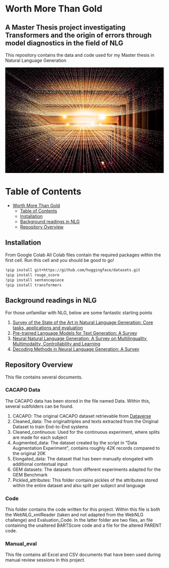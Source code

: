 # Worth More Than Gold
## A Master Thesis project investigating Transformers and the origin of errors through model diagnostics in the field of NLG
This repository contains the data and code used for my Master thesis in Natural Language Generation

![image](./Gold.jpg)

Table of Contents
=================

   * [Worth More Than Gold](#Worth-More-Than-Gold)
      * [Table of Contents](#table-of-contents)
      * [Installation](#installation)
      * [Background readings in NLG](#Background-readings-in-NLG)
      * [Repository Overview](#Repository-Overview)


## Installation
From Google Colab
All Colab files contain the required packages within the first cell. Run this cell and you should be good to go!
```
!pip install git+https://github.com/huggingface/datasets.git
!pip install rouge_score
!pip install sentencepiece
!pip install transformers
```

## Background readings in NLG
For those unfamiliar with NLG, below are some fantastic starting points
1. [Survey of the State of the Art in Natural Language Generation: Core tasks, applications and evaluation](https://www.jair.org/index.php/jair/article/view/11173)
2. [Pre-trained Language Models for Text Generation: A Survey](https://arxiv.org/pdf/2201.05273.pdf)
3. [Neural Natural Language Generation: A Survey on Multilinguality, Multimodality, Controllability and Learning](https://www.jair.org/index.php/jair/article/view/12918)
4. [Decoding Methods in Neural Language Generation: A Survey](https://www.mdpi.com/2078-2489/12/9/355)

## Repository Overview
This file contains several documents.

### CACAPO Data
The CACAPO data has been stored in the file named Data. Within this, several subfolders can be found.
1. CACAPO: The original CACAPO dataset retrievable from [Dataverse](https://dataverse.nl/dataset.xhtml?persistentId=doi:10.34894/LIBYHP)
2. Cleaned_data: The originaltriples and texts extracted from the Original Dataset to train End-to-End systems
3. Cleaned_continuous: Used for the continuous experiment, where splits are made for each subject
4. Augmented_data: The dataset created by the script in "Data Augmentation Experiment", contains roughly 42K records compared to the original 20K
5. Elongated_data: The dataset that has been manually elongated with additional contextual input
6. GEM datasets: The datasets from different experiments adapted for the GEM Benchmark
7. Pickled_attributes: This folder contains pickles of the attributes stored within the entire dataset and also split per subject and language

### Code
This folder contains the code written for this project. Within this file is both the WebNLG_xmlReader (taken and not adapted from the WebNLG challenge) and Evaluation_Code. In the latter folder are two files, an file containing the unaltered BARTScore code and a file for the altered PARENT code.

### Manual_eval
This file contains all Excel and CSV documents that have been used during manual review sessions in this project.
